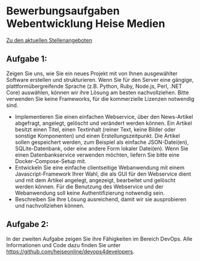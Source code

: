 # Bewerbungsaufgaben Webentwicklung Heise Medien

[Zu den aktuellen Stellenangeboten](https://karriere.heise-gruppe.de/stellenangebote.html?filter[countr][]=Hannover&filter[volltext]=dev)

## Aufgabe 1: 

Zeigen Sie uns, wie Sie ein neues Projekt mit von Ihnen ausgewählter Software erstellen und strukturieren. Wenn Sie für den Server eine gängige, plattformübergreifende Sprache (z.B. Python, Ruby, Node.js, Perl, .NET Core) auswählen, können wir ihre Lösung am besten nachvollziehen. Bitte verwenden Sie keine Frameworks, für die kommerzielle Lizenzen notwendig sind.

- Implementieren Sie einen einfachen Webservice, über den News-Artikel abgefragt, angelegt, gelöscht und verändert werden können. Ein Artikel besitzt einen Titel, einen Textinhalt (reiner Text, keine Bilder oder sonstige Komponenten) und einen Erstellungszeitpunkt. Die Artikel sollen gespeichert werden, zum Beispiel als einfache JSON-Datei(en), SQLite-Datenbank, oder eine andere Form lokaler Datei(en). Wenn Sie einen Datenbankservice verwenden möchten, liefern Sie bitte eine Docker-Compose-Setup mit.
- Entwickeln Sie eine einfache clientseitige Webanwendung mit einem Javascript-Framework Ihrer Wahl, die als GUI für den Webservice dient und mit dem Artikel angelegt, angezeigt, bearbeitet und gelöscht werden können. Für die Benutzung des Webservice und der Webanwendung soll keine Authentifizierung notwendig sein. 
- Beschreiben Sie Ihre Lösung ausreichend, damit wir sie ausprobieren und nachvollziehen können.

## Aufgabe 2:

In der zweiten Aufgabe zeigen Sie ihre Fähigkeiten im Bereich DevOps. Alle Informationen und Code dazu finden Sie unter https://github.com/heiseonline/devops4developers.
